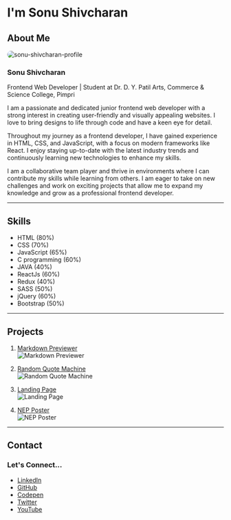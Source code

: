# I'm Sonu Shivcharan

## About Me
<img src="https://media.licdn.com/dms/image/D4D03AQGMlsvGIVSWTQ/profile-displayphoto-shrink_200_200/0/1707236783570?e=2147483647&v=beta&t=HgAqlKwIIUA2JcD9NAOlVIZriO8mxqtGy7YLv78v2F8" alt="sonu-shivcharan-profile" style=" border-radius : 50px;"></img>
### Sonu Shivcharan
Frontend Web Developer | Student at Dr. D. Y. Patil Arts, Commerce & Science College, Pimpri

I am a passionate and dedicated junior frontend web developer with a strong interest in creating user-friendly and visually appealing websites. I love to bring designs to life through code and have a keen eye for detail.

Throughout my journey as a frontend developer, I have gained experience in HTML, CSS, and JavaScript, with a focus on modern frameworks like React. I enjoy staying up-to-date with the latest industry trends and continuously learning new technologies to enhance my skills.

I am a collaborative team player and thrive in environments where I can contribute my skills while learning from others. I am eager to take on new challenges and work on exciting projects that allow me to expand my knowledge and grow as a professional frontend developer.

----

## Skills
- HTML (80%)
- CSS (70%)
- JavaScript (65%)
- C programming (60%)
- JAVA (40%)
- ReactJs (60%)
- Redux (40%)
- SASS (50%)
- jQuery (60%)
- Bootstrap (50%)

---

## Projects
1. [Markdown Previewer](https://codepen.io/SonuShivcharan/full/NWLOKLq)  
   ![Markdown Previewer](https://sonu-shivcharan.github.io/images/markdown-previewer.png)
   
2. [Random Quote Machine](https://codepen.io/SonuShivcharan/full/QWBjGxX)  
   ![Random Quote Machine](https://sonu-shivcharan.github.io/images/random-quote.png)
   
3. [Landing Page](https://codepen.io/SonuShivcharan/full/mdXvXLx)  
   ![Landing Page](https://sonu-shivcharan.github.io/images/landing-page.png)

4. [NEP Poster](https://sonu-shivcharan.github.io/BCA/FY/NEP-poster/)  
   ![NEP Poster](https://sonu-shivcharan.github.io/images/nep-poster.png)

---

## Contact
### Let's Connect...
- [LinkedIn](https://linkedin.com/in/sonushivcharan)
- [GitHub](https://github.com/sonu-shivcharan)
- [Codepen](https://codepen.io/SonuShivcharan)
- [Twitter](https://twitter.com/SonuShivcharan)
- [YouTube](https://youtube.com/@SonuShivcharan24)

